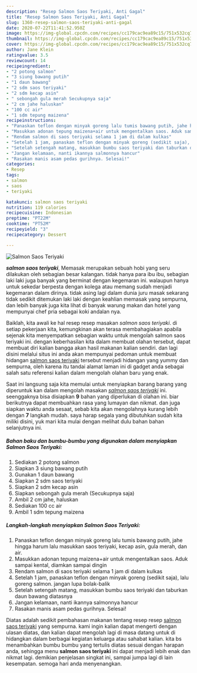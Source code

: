 ```yaml
---
description: "Resep Salmon Saos Teriyaki, Anti Gagal"
title: "Resep Salmon Saos Teriyaki, Anti Gagal"
slug: 1360-resep-salmon-saos-teriyaki-anti-gagal
date: 2020-07-22T11:41:52.950Z
image: https://img-global.cpcdn.com/recipes/cc179cac9ea89c15/751x532cq70/salmon-saos-teriyaki-foto-resep-utama.jpg
thumbnail: https://img-global.cpcdn.com/recipes/cc179cac9ea89c15/751x532cq70/salmon-saos-teriyaki-foto-resep-utama.jpg
cover: https://img-global.cpcdn.com/recipes/cc179cac9ea89c15/751x532cq70/salmon-saos-teriyaki-foto-resep-utama.jpg
author: Jane Klein
ratingvalue: 3.5
reviewcount: 14
recipeingredient:
- "2 potong salmon"
- "3 siung bawang putih"
- "1 daun bawang"
- "2 sdm saos teriyaki"
- "2 sdm kecap asin"
- " sebongah gula merah Secukupnya saja"
- "2 cm jahe haluskan"
- "100 cc air"
- "1 sdm tepung maizena"
recipeinstructions:
- "Panaskan teflon dengan minyak goreng lalu tumis bawang putih, jahe hingga harum lalu masukkan saos teriyaki, kecap asin, gula merah, dan air."
- "Masukkan adonan tepung maizena+air untuk mengentalkan saos. Aduk sampai kental, diamkan sampai dingin"
- "Rendam salmon di saos teriyaki selama 1 jam di dalam kulkas"
- "Setelah 1 jam, panaskan teflon dengan minyak goreng (sedikit saja), lalu goreng salmon. jangan lupa bolak-balik"
- "Setelah setengah matang, masukkan bumbu saos teriyaki dan taburkan daun bawang diatasnya"
- "Jangan kelamaan, nanti ikannya salmonnya hancur"
- "Rasakan manis asam pedas gurihnya. Selesai!"
categories:
- Resep
tags:
- salmon
- saos
- teriyaki

katakunci: salmon saos teriyaki 
nutrition: 119 calories
recipecuisine: Indonesian
preptime: "PT22M"
cooktime: "PT52M"
recipeyield: "3"
recipecategory: Dessert

---
```



![Salmon Saos Teriyaki](https://img-global.cpcdn.com/recipes/cc179cac9ea89c15/751x532cq70/salmon-saos-teriyaki-foto-resep-utama.jpg)

<b><i>salmon saos teriyaki</i></b>, Memasak merupakan sebuah hobi yang seru dilakukan oleh sebagian besar kalangan. tidak hanya para ibu ibu, sebagian laki laki juga banyak yang berminat dengan kegemaran ini. walaupun hanya untuk sekedar berpesta dengan kolega atau memang sudah menjadi kegemaran dalam dirinya. tidak asing lagi dalam dunia juru masak sekarang tidak sedikit ditemukan laki laki dengan keahlian memasak yang sempurna, dan lebih banyak juga kita lihat di banyak warung makan dan hotel yang mempunyai chef pria sebagai koki andalan nya.



Baiklah, kita awali ke hal resep resep masakan <i>salmon saos teriyaki</i>. di setiap pekerjaan kita, kemungkinan akan terasa membahagiakan apabila sejenak kita menyempatkan sebagian waktu untuk mengolah salmon saos teriyaki ini. dengan keberhasilan kita dalam membuat olahan tersebut, dapat membuat diri kalian bangga akan hasil makanan kalian sendiri. dan lagi disini melalui situs ini anda akan mempunyai pedoman untuk membuat hidangan <u>salmon saos teriyaki</u> tersebut menjadi hidangan yang yummy dan sempurna, oleh karena itu tandai alamat laman ini di gadget anda sebagai salah satu referensi kalian dalam mengolah olahan baru yang enak.


Saat ini langsung saja kita memulai untuk menyiapkan barang barang yang diperuntuk kan dalam mengolah masakan <u><i>salmon saos teriyaki</i></u> ini. seenggaknya bisa disiapkan <b>9</b> bahan yang diperlukan di olahan ini. biar berikutnya dapat membuahkan rasa yang lumayan dan nikmat. dan juga siapkan waktu anda sesaat, sebab kita akan mengolahnya kurang lebih dengan <b>7</b> langkah mudah. saya harap segala yang dibutuhkan sudah kita miliki disini, yuk mari kita mulai dengan melihat dulu bahan bahan selanjutnya ini.

<!--inarticleads1-->

##### Bahan baku dan bumbu-bumbu yang digunakan dalam menyiapkan Salmon Saos Teriyaki:

1. Sediakan 2 potong salmon
1. Siapkan 3 siung bawang putih
1. Gunakan 1 daun bawang
1. Siapkan 2 sdm saos teriyaki
1. Siapkan 2 sdm kecap asin
1. Siapkan  sebongah gula merah (Secukupnya saja)
1. Ambil 2 cm jahe, haluskan
1. Sediakan 100 cc air
1. Ambil 1 sdm tepung maizena




<!--inarticleads2-->

##### Langkah-langkah menyiapkan Salmon Saos Teriyaki:

1. Panaskan teflon dengan minyak goreng lalu tumis bawang putih, jahe hingga harum lalu masukkan saos teriyaki, kecap asin, gula merah, dan air.
1. Masukkan adonan tepung maizena+air untuk mengentalkan saos. Aduk sampai kental, diamkan sampai dingin
1. Rendam salmon di saos teriyaki selama 1 jam di dalam kulkas
1. Setelah 1 jam, panaskan teflon dengan minyak goreng (sedikit saja), lalu goreng salmon. jangan lupa bolak-balik
1. Setelah setengah matang, masukkan bumbu saos teriyaki dan taburkan daun bawang diatasnya
1. Jangan kelamaan, nanti ikannya salmonnya hancur
1. Rasakan manis asam pedas gurihnya. Selesai!




Diatas adalah sedikit pembahasan makanan tentang resep resep <u>salmon saos teriyaki</u> yang sempurna. kami ingin kalian dapat mengerti dengan ulasan diatas, dan kalian dapat mengolah lagi di masa datang untuk di hidangkan dalam berbagai kegiatan keluarga atau sahabat kalian. kita bs menambahkan bumbu bumbu yang tertulis diatas sesuai dengan harapan anda, sehingga menu <b>salmon saos teriyaki</b> ini dapat menjadi lebih enak dan nikmat lagi. demikian penjelasan singkat ini, sampai jumpa lagi di lain kesempatan. semoga hari anda menyenangkan.
